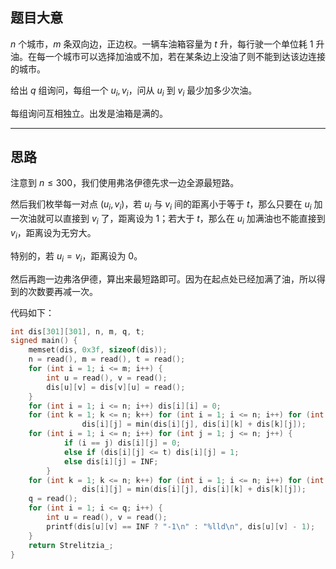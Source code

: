 ## 题目大意

$n$ 个城市，$m$ 条双向边，正边权。一辆车油箱容量为 $t$ 升，每行驶一个单位耗 $1$ 升油。在每一个城市可以选择加油或不加，若在某条边上没油了则不能到达该边连接的城市。

给出 $q$ 组询问，每组一个 $u_i,v_i$，问从 $u_i$ 到 $v_i$ 最少加多少次油。

每组询问互相独立。出发是油箱是满的。

------------
## 思路

注意到 $n\le 300$，我们使用弗洛伊德先求一边全源最短路。

然后我们枚举每一对点 $(u_i,v_i)$，若 $u_i$ 与 $v_i$ 间的距离小于等于 $t$，那么只要在 $u_i$ 加一次油就可以直接到 $v_i$ 了，距离设为 $1$；若大于 $t$，那么在 $u_i$ 加满油也不能直接到 $v_i$，距离设为无穷大。

特别的，若 $u_i=v_i$，距离设为 $0$。

然后再跑一边弗洛伊德，算出来最短路即可。因为在起点处已经加满了油，所以得到的次数要再减一次。

代码如下：

```cpp
int dis[301][301], n, m, q, t;
signed main() {
	memset(dis, 0x3f, sizeof(dis));
	n = read(), m = read(), t = read();
	for (int i = 1; i <= m; i++) {
		int u = read(), v = read();
		dis[u][v] = dis[v][u] = read();
	}
	for (int i = 1; i <= n; i++) dis[i][i] = 0;
	for (int k = 1; k <= n; k++) for (int i = 1; i <= n; i++) for (int j = 1; j <= n; j++)
				dis[i][j] = min(dis[i][j], dis[i][k] + dis[k][j]);
	for (int i = 1; i <= n; i++) for (int j = 1; j <= n; j++) {
			if (i == j) dis[i][j] = 0;
			else if (dis[i][j] <= t) dis[i][j] = 1;
			else dis[i][j] = INF;
		}
	for (int k = 1; k <= n; k++) for (int i = 1; i <= n; i++) for (int j = 1; j <= n; j++)
				dis[i][j] = min(dis[i][j], dis[i][k] + dis[k][j]);
	q = read();
	for (int i = 1; i <= q; i++) {
		int u = read(), v = read();
		printf(dis[u][v] == INF ? "-1\n" : "%lld\n", dis[u][v] - 1);
	}
	return Strelitzia_;
}
```